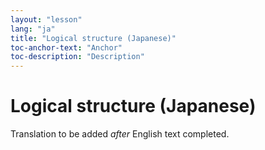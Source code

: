 ```yaml
---
layout: "lesson"
lang: "ja"
title: "Logical structure (Japanese)"
toc-anchor-text: "Anchor"
toc-description: "Description"
---
```


# Logical structure (Japanese)

Translation to be added _after_ English text completed.
